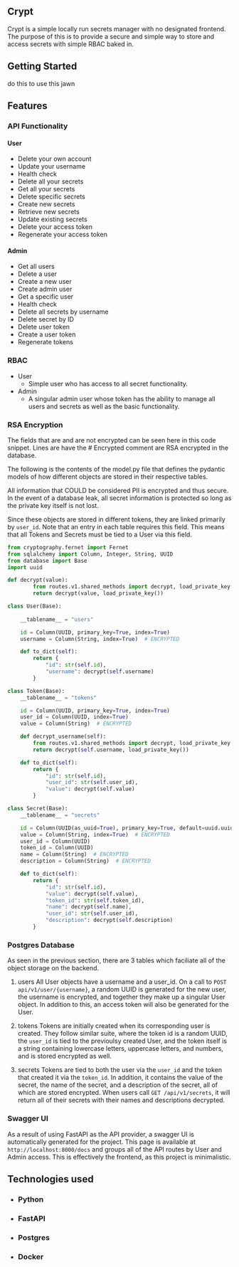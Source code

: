 ## Crypt
Crypt is a simple locally run secrets manager with no designated frontend. The purpose of this is to provide a secure and simple way to store and access secrets with simple RBAC baked in.


## Getting Started
do this to use this jawn


## Features
### API Functionality
#### User
- Delete your own account
- Update your username
- Health check
- Delete all your secrets
- Get all your secrets
- Delete specific secrets
- Create new secrets
- Retrieve new secrets
- Update existing secrets
- Delete your access token
- Regenerate your access token
#### Admin
- Get all users
- Delete a user
- Create a new user
- Create admin user
- Get a specific user
- Health check
- Delete all secrets by username
- Delete secret by ID
- Delete user token
- Create a user token
- Regenerate tokens
### RBAC
- User
  - Simple user who has access to all secret functionality. 
- Admin
  - A singular admin user whose token has the ability to manage all users and secrets as well as the basic functionality.
### RSA Encryption
The fields that are and are not encrypted can be seen here in this code snippet. Lines are have the # Encrypted comment are RSA encrypted in the database.

The following is the contents of the model.py file that defines the pydantic models of how different objects are stored in their respective tables.

All information that COULD be considered PII is encrypted and thus secure. In the event of a database leak, all secret information is protected so long as the private key itself is not lost.

Since these objects are stored in different tokens, they are linked primarily by `user_id`. Note that an entry in each table requires this field. This means that all Tokens and Secrets must be tied to a User via this field.

```python
from cryptography.fernet import Fernet
from sqlalchemy import Column, Integer, String, UUID
from database import Base
import uuid

def decrypt(value):
        from routes.v1.shared_methods import decrypt, load_private_key
        return decrypt(value, load_private_key())

class User(Base):
    
    __tablename__ = "users"

    id = Column(UUID, primary_key=True, index=True)
    username = Column(String, index=True)  # ENCRYPTED

    def to_dict(self):
        return {
            "id": str(self.id),
            "username": decrypt(self.username)
        }

class Token(Base):
    __tablename__ = "tokens"

    id = Column(UUID, primary_key=True, index=True)
    user_id = Column(UUID, index=True) 
    value = Column(String)  # ENCRYPTED

    def decrypt_username(self):
        from routes.v1.shared_methods import decrypt, load_private_key
        return decrypt(self.username, load_private_key())

    def to_dict(self):
        return {
            "id": str(self.id),
            "user_id": str(self.user_id),
            "value": decrypt(self.value)  
        }

class Secret(Base):
    __tablename__ = "secrets"

    id = Column(UUID(as_uuid=True), primary_key=True, default=uuid.uuid4)
    value = Column(String, index=True)  # ENCRYPTED
    user_id = Column(UUID)  
    token_id = Column(UUID) 
    name = Column(String)  # ENCRYPTED
    description = Column(String)  # ENCRYPTED

    def to_dict(self):
        return {
            "id": str(self.id),
            "value": decrypt(self.value),
            "token_id": str(self.token_id),
            "name": decrypt(self.name), 
            "user_id": str(self.user_id),  
            "description": decrypt(self.description)  
        }

```
### Postgres Database
As seen in the previous section, there are 3 tables which faciliate all of the object storage on the backend.

1.  users
All User objects have a username and a user_id. On a call to `POST api/v1/user/{username}`, a random UUID is generated for the new user, the username is encrypted, and together they make up a singular User object. In addition to this, an access token will also be generated for the User.

2.  tokens
Tokens are initially created when its corresponding user is created. They follow similar suite, where the token id is a random UUID, the `user_id` is tied to the previoulsy created User, and the token itself is a string containing lowercase letters, uppercase letters, and numbers, and is stored encrypted as well.

3.  secrets
Tokens are tied to both the user via the `user_id` and the token that created it via the `token_id`. In addition, it contains the value of the secret, the name of the secret, and a description of the secret, all of which are stored encrypted. When users call `GET /api/v1/secrets`, it will return all of their secrets with their names and descriptions decrypted.
### Swagger UI 
As a result of using FastAPI as the API provider, a swagger UI is automatically generated for the project. This page is available at `http://localhost:8000/docs` and groups all of the API routes by User and Admin access. This is effectively the frontend, as this project is minimalistic.

## Technologies used
- ### Python
- ### FastAPI
- ### Postgres
- ### Docker
